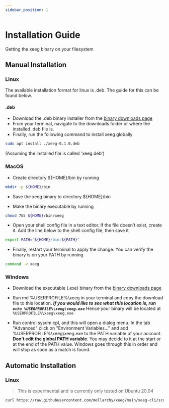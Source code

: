 ```yaml
---
sidebar_position: 1
---
```


# Installation Guide

Getting the xeeg binary on your filesystem

## Manual Installation

### Linux
The available installation format for linux is .deb.
The guide for this can be found below.
#### .deb
- Download the .deb binary installer from the [binary downloads page](/docs/extras/downloads)
- From your terminal, navigate to the downloads folder or where the installed .deb file is.
- Finally, run the following command to install xeeg globally
```bash
sudo apt install ./xeeg-0.1.0.deb
```
(Assuming the installed file is called 'xeeg.deb')


### MacOS
- Create directory ${HOME}/bin by running

```bash
mkdir -p ${HOME}/bin
```

- Save the xeeg binary to directory ${HOME}/bin

- Make the binary executable by running

```bash
chmod 755 ${HOME}/bin/xeeg
```

- Open your shell config file in a text editor. If the file doesn’t exist, create it.
Add the line below to the shell config file, then save it

```bash
export PATH="${HOME}/bin:${PATH}"
```

- Finally, restart your terminal to apply the change. You can verify the binary is on your PATH by running

```bash
command -v xeeg
```

### Windows
- Download the executable (.exe) binary from the [binary downloads page](/docs/extras/downloads)

- Run md %USERPROFILE%\xeeg in your terminal and copy the download file to this location.
***If you would like to see what this location is, run `echo %USERPROFILE%\xeeg\xeeg.exe`***
Hence your binary will be located at `%USERPROFILE%\xeeg\xeeg.exe`

- Run control sysdm.cpl, and this will open a dialog menu. In the tab "Advanced" click on "Environment Variables..." and add %USERPROFILE%\xeeg\xeeg.exe to the PATH variable of your account. **Don't edit the global PATH variable**.
You may decide to it at the start or at the end of the PATH value. Windows goes through this in order and will stop as soon as a match is found.



## Automatic Installation

### Linux

> This is experimental and is currently only tested on Ubuntu 20.04

```bash
curl https://raw.githubusercontent.com/mellarchy/xeeg/main/xeeg-cli/scripts/linux-auto-installation.sh | sudo bash -s -
```
